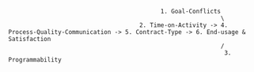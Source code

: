                                                1. Goal-Conflicts
                                                                \
                                         2. Time-on-Activity -> 4. Process-Quality-Communication -> 5. Contract-Type -> 6. End-usage & Satisfaction
                                                                /
                                                                 3. Programmability
